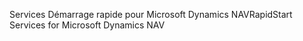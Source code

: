 <span data-ttu-id="28920-101">Services Démarrage rapide pour Microsoft Dynamics NAV</span><span class="sxs-lookup"><span data-stu-id="28920-101">RapidStart Services for Microsoft Dynamics NAV</span></span>